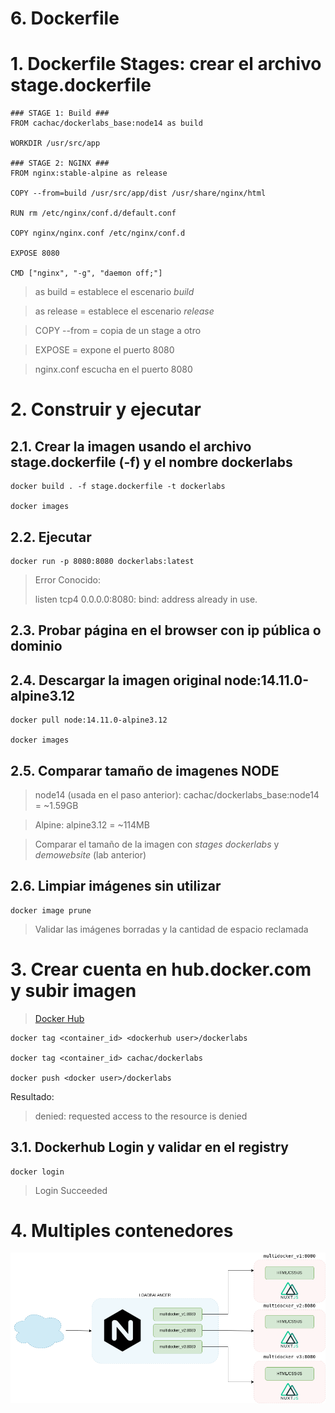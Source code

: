 # 6. Dockerfile <!-- omit in TOC -->

# 1. Dockerfile Stages: crear el archivo stage.dockerfile
```vim
### STAGE 1: Build ###
FROM cachac/dockerlabs_base:node14 as build

WORKDIR /usr/src/app

### STAGE 2: NGINX ###
FROM nginx:stable-alpine as release

COPY --from=build /usr/src/app/dist /usr/share/nginx/html

RUN rm /etc/nginx/conf.d/default.conf

COPY nginx/nginx.conf /etc/nginx/conf.d

EXPOSE 8080

CMD ["nginx", "-g", "daemon off;"]
```

> as build = establece el escenario *build*

> as release = establece el escenario *release*

> COPY --from = copia de un stage a otro

> EXPOSE = expone el puerto 8080

> nginx.conf escucha en el puerto 8080

# 2. Construir y ejecutar

## 2.1. Crear la imagen usando el archivo stage.dockerfile (-f) y el nombre dockerlabs
```vim
docker build . -f stage.dockerfile -t dockerlabs

docker images
```

## 2.2. Ejecutar
```vim
docker run -p 8080:8080 dockerlabs:latest
```

> Error Conocido:
>
> listen tcp4 0.0.0.0:8080: bind: address already in use.


## 2.3. Probar página en el browser con ip pública o dominio

## 2.4. Descargar la imagen original node:14.11.0-alpine3.12

```vim
docker pull node:14.11.0-alpine3.12

docker images
```

## 2.5. Comparar tamaño de imagenes NODE

> node14 (usada en el paso anterior): cachac/dockerlabs_base:node14 = ~1.59GB

> Alpine: alpine3.12 = ~114MB

> Comparar el tamaño de la imagen con *stages dockerlabs* y *demowebsite* (lab anterior)


## 2.6. Limpiar imágenes sin utilizar
```vim
docker image prune
```
> Validar las imágenes borradas y la cantidad de espacio reclamada


# 3. Crear cuenta en hub.docker.com y subir imagen
> [Docker Hub](https://docs.docker.com/docker-hub/ )

```vim
docker tag <container_id> <dockerhub user>/dockerlabs

docker tag <container_id> cachac/dockerlabs

docker push <docker user>/dockerlabs
```
Resultado:

> denied: requested access to the resource is denied

## 3.1. Dockerhub  Login y validar en el registry
```vim
docker login
```
> Login Succeeded

# 4. Multiples contenedores
![docker](./static/assets/img/Dockerlabs-multi-contenedor.png)
